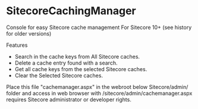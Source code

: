 # SitecoreCachingManager
Console for easy Sitecore cache management
For Sitecore 10+ (see history for older versions)

Features
- Search in the cache keys from All Sitecore caches.
- Delete a cache entry found with a search.
- Get all cache keys from the selected Sitecore caches.
- Clear the Selected Sitecore caches.

Place this file "cachemanager.aspx" in the webroot below Sitecore/admin/ folder and access in web browser with /sitecore/admin/cachemanager.aspx requires Sitecore administrator or developer rights. 

